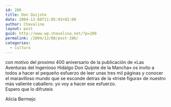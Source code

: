 ```yaml
---
id: 286
title: Don Quijote
date: 2004-12-08T11:05:03+02:00
author: Chavalina
layout: post
guid: http://www.wp.chavalina.net/?p=286
permalink: /2004/12/08/post-286/
categories:
  - Cultura
---
```

con motivo del proximo 400 aniversario de la publicación de «Las Aventuras del Ingenioso Hidalgo Don Quijote de la Mancha» os invito a todos a hacer el pequeño esfuerzo de leer unas tres mil páginas y conocer el maravilloso mundo que se esconde detras de la «triste figura» de nuestro más valiente caballero. yo voy a hacer ese esfuerzo.  
Espero que lo difruteis

<span class="alguien">Alicia Bermejo</span>